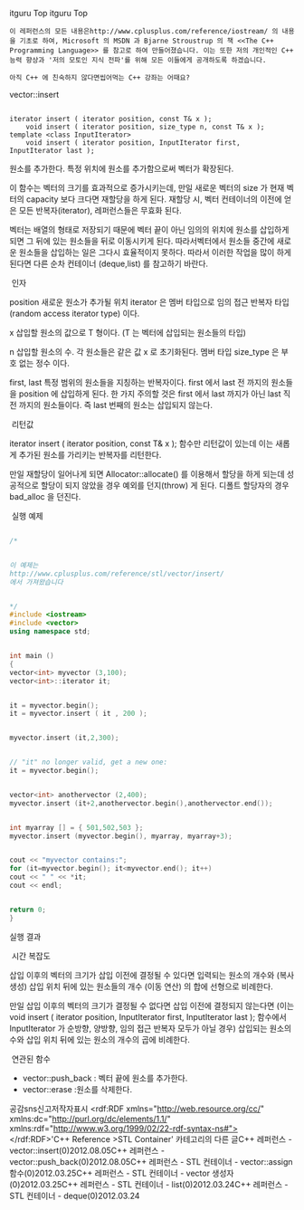  itguru Top itguru Top





```warning
이 레퍼런스의 모든 내용은http://www.cplusplus.com/reference/iostream/ 의 내용을 기초로 하여, Microsoft 의 MSDN 과 Bjarne Stroustrup 의 책 <<The C++ Programming Language>> 를 참고로 하여 만들어졌습니다. 이는 또한 저의 개인적인 C++ 능력 향상과 '저의 모토인 지식 전파'를 위해 모든 이들에게 공개하도록 하겠습니다.
```

```info
아직 C++ 에 친숙하지 않다면씹어먹는 C++ 강좌는 어때요?
```



vector::insert



```info

iterator insert ( iterator position, const T& x );
    void insert ( iterator position, size_type n, const T& x );
template <class InputIterator>
    void insert ( iterator position, InputIterator first, InputIterator last );
```



원소를 추가한다.
특정 위치에 원소를 추가함으로써 벡터가 확장된다.


이 함수는 벡터의 크기를 효과적으로 증가시키는데, 만일 새로운 벡터의 size 가 현재 벡터의 capacity 보다 크다면 재할당을 하게 된다. 재할당 시, 벡터 컨테이너의 이전에 얻은 모든 반복자(iterator), 레퍼런스들은 무효화 된다.


벡터는 배열의 형태로 저장되기 때문에 벡터 끝이 아닌 임의의 위치에 원소를 삽입하게 되면 그 뒤에 있는 원소들을 뒤로 이동시키게 된다. 따라서벡터에서 원소들 중간에 새로운 원소들을 삽입하는 일은 그다시 효율적이지 못하다. 따라서 이러한 작업을 많이 하게 된다면 다른 순차 컨테이너 (deque,list) 를 참고하기 바란다.


 인자




position
새로운 원소가 추가될 위치
iterator 은 멤버 타입으로 임의 접근 반복자 타입(random access iterator type) 이다.


x
삽입할 원소의 값으로 T 형이다. (T 는 벡터에 삽입되는 원소들의 타입)


n
삽입할 원소의 수. 각 원소들은 같은 값 x 로 초기화된다.
멤버 타입 size_type 은 부호 없는 정수 이다.


first, last
특정 범위의 원소들을 지칭하는 반복자이다. first 에서 last 전 까지의 원소들을 position 에 삽입하게 된다. 한 가지 주의할 것은 first 에서 last 까지가 아닌 last 직전 까지의 원소들이다. 즉 last 번째의 원소는 삽입되지 않는다.




 리턴값



iterator insert ( iterator position, const T& x ); 함수만 리턴값이 있는데 이는 새롭게 추가된 원소를 가리키는 반복자를 리턴한다.


만일 재할당이 일어나게 되면 Allocator::allocate() 를 이용해서 할당을 하게 되는데 성공적으로 할당이 되지 않았을 경우 예외를 던지(throw) 게 된다. 디폴트 할당자의 경우 bad_alloc 을 던진다.




 실행 예제



```cpp

/*


이 예제는
http://www.cplusplus.com/reference/stl/vector/insert/
에서 가져왔습니다


*/
#include <iostream>
#include <vector>
using namespace std;


int main ()
{
vector<int> myvector (3,100);
vector<int>::iterator it;


it = myvector.begin();
it = myvector.insert ( it , 200 );


myvector.insert (it,2,300);


// "it" no longer valid, get a new one:
it = myvector.begin();


vector<int> anothervector (2,400);
myvector.insert (it+2,anothervector.begin(),anothervector.end());


int myarray [] = { 501,502,503 };
myvector.insert (myvector.begin(), myarray, myarray+3);


cout << "myvector contains:";
for (it=myvector.begin(); it<myvector.end(); it++)
cout << " " << *it;
cout << endl;


return 0;
}
```

실행 결과






 시간 복잡도




삽입 이후의 벡터의 크기가 삽입 이전에 결정될 수 있다면 입력되는 원소의 개수와 (복사 생성) 삽입 위치 뒤에 있는 원소들의 개수 (이동 연산) 의 합에 선형으로 비례한다.


만일 삽입 이후의 벡터의 크기가 결정될 수 없다면 삽입 이전에 결정되지 않는다면 (이는void insert ( iterator position, InputIterator first, InputIterator last ); 함수에서 InputIterator 가 순방향, 양방향, 임의 접근 반복자 모두가 아닐 경우) 삽입되는 원소의 수와 삽입 위치 뒤에 있는 원소의 개수의 곱에 비례한다.




 연관된 함수




* vector::push_back : 벡터 끝에 원소를 추가한다.
* vector::erase :원소를 삭제한다.

공감sns신고저작자표시	<rdf:RDF xmlns="http://web.resource.org/cc/" xmlns:dc="http://purl.org/dc/elements/1.1/" xmlns:rdf="http://www.w3.org/1999/02/22-rdf-syntax-ns#">		<Work rdf:about="">			<license rdf:resource="http://creativecommons.org/licenses/by-fr/2.0/kr/" />		</Work>		<License rdf:about="http://creativecommons.org/licenses/by-fr/">			<permits rdf:resource="http://web.resource.org/cc/Reproduction"/>			<permits rdf:resource="http://web.resource.org/cc/Distribution"/>			<requires rdf:resource="http://web.resource.org/cc/Notice"/>			<requires rdf:resource="http://web.resource.org/cc/Attribution"/>			<permits rdf:resource="http://web.resource.org/cc/DerivativeWorks"/>		</License>	</rdf:RDF>'C++ Reference >STL Container' 카테고리의 다른 글C++ 레퍼런스 - vector::insert(0)2012.08.05C++ 레퍼런스 - vector::push_back(0)2012.08.05C++ 레퍼런스 - STL 컨테이너 - vector::assign 함수(0)2012.03.25C++ 레퍼런스 - STL 컨테이너 - vector 생성자(0)2012.03.25C++ 레퍼런스 - STL 컨테이너 - list(0)2012.03.24C++ 레퍼런스 - STL 컨테이너 - deque(0)2012.03.24

